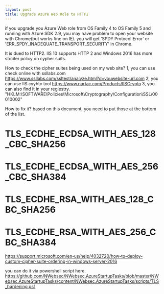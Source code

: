 ```yaml
---
layout: post
title: Upgrade Azure Web Role to HTTP2
---
```


if you upgrade you Azure Web role from OS Family 4 to OS Family 5 and running with Azure SDK 2.9, you may have problem to open your website with Chrome(but works fine on IE). you will get 'SPDY Protocol Error' or 'ERR_SPDY_INADEQUATE_TRANSPORT_SECURITY' in Chrome.

It is dued to HTTP2.  IIS 10 supports HTTP 2 and Windows 2016 has more strciter policy on cypher suits.

How to check the cipher suites being used on my web site?
1, you can use check online with ssllabs.com
https://www.ssllabs.com/ssltest/analyze.html?d=youwebsite-url.com
2, you can use IIS cyyhto tool
https://www.nartac.com/Products/IISCrypto
3, you can also find it in your regiestry.
"HKLM:\SOFTWARE\Policies\Microsoft\Cryptography\Configuration\SSL\00010002"

How to fix it? 
based on this document, you need to put those at the bottom of the list.
# TLS_ECDHE_ECDSA_WITH_AES_128_CBC_SHA256
# TLS_ECDHE_ECDSA_WITH_AES_256_CBC_SHA384
# TLS_ECDHE_RSA_WITH_AES_128_CBC_SHA256
# TLS_ECDHE_RSA_WITH_AES_256_CBC_SHA384
https://support.microsoft.com/en-us/help/4032720/how-to-deploy-custom-cipher-suite-ordering-in-windows-server-2016

you can do it via powershell script here.
https://github.com/NWebsec/NWebsec.AzureStartupTasks/blob/master/NWebsec.AzureStartupTasks/content/NWebsec.AzureStartupTasks/scripts/TLS_hardening.ps1



